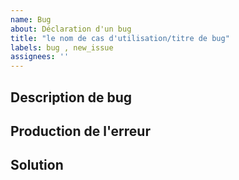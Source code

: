 ```yaml
---
name: Bug
about: Déclaration d'un bug
title: "le nom de cas d'utilisation/titre de bug"
labels: bug , new_issue
assignees: ''
---
```


## Description de bug

## Production de l'erreur 


## Solution 



